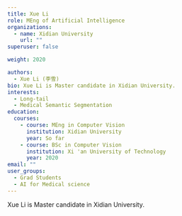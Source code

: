 ```yaml
---
title: Xue Li
role: MEng of Artificial Intelligence
organizations:
  - name: Xidian University
    url: ""
superuser: false

weight: 2020

authors:
  - Xue Li (李雪)
bio: Xue Li is Master candidate in Xidian University.
interests:
  - Long-tail
  - Medical Semantic Segmentation
education:
  courses:
    - course: MEng in Computer Vision
      institution: Xidian University
      year: So far
    - course: BSc in Computer Vision
      institution: Xi 'an University of Technology
      year: 2020
email: ""
user_groups:
  - Grad Students
  - AI for Medical science
---
```

Xue Li is Master candidate in Xidian University.